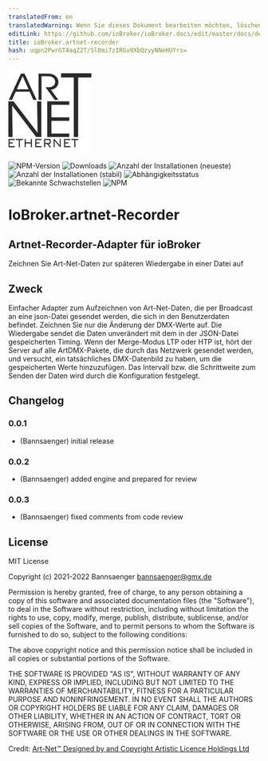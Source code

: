 ```yaml
---
translatedFrom: en
translatedWarning: Wenn Sie dieses Dokument bearbeiten möchten, löschen Sie bitte das Feld "translationsFrom". Andernfalls wird dieses Dokument automatisch erneut übersetzt
editLink: https://github.com/ioBroker/ioBroker.docs/edit/master/docs/de/adapterref/iobroker.artnet-recorder/README.md
title: ioBroker.artnet-recorder
hash: uqpn2PwrGT4aqZ2T/Sl0mi7zIRGu9XbQzyyNNeHUYrs=
---
```

![Logo](../../../en/adapterref/iobroker.artnet-recorder/admin/artnet-recorder.png)

![NPM-Version](http://img.shields.io/npm/v/iobroker.artnet-recorder.svg)
![Downloads](https://img.shields.io/npm/dm/iobroker.artnet-recorder.svg)
![Anzahl der Installationen (neueste)](http://iobroker.live/badges/artnet-recorder-installed.svg)
![Anzahl der Installationen (stabil)](http://iobroker.live/badges/artnet-recorder-stable.svg)
![Abhängigkeitsstatus](https://img.shields.io/david/Bannsaenger/iobroker.artnet-recorder.svg)
![Bekannte Schwachstellen](https://snyk.io/test/github/Bannsaenger/ioBroker.artnet-recorder/badge.svg)
![NPM](https://nodei.co/npm/iobroker.artnet-recorder.png?downloads=true)

# IoBroker.artnet-Recorder
## Artnet-Recorder-Adapter für ioBroker
Zeichnen Sie Art-Net-Daten zur späteren Wiedergabe in einer Datei auf

## Zweck
Einfacher Adapter zum Aufzeichnen von Art-Net-Daten, die per Broadcast an eine json-Datei gesendet werden, die sich in den Benutzerdaten befindet.
Zeichnen Sie nur die Änderung der DMX-Werte auf.
Die Wiedergabe sendet die Daten unverändert mit dem in der JSON-Datei gespeicherten Timing.
Wenn der Merge-Modus LTP oder HTP ist, hört der Server auf alle ArtDMX-Pakete, die durch das Netzwerk gesendet werden, und versucht, ein tatsächliches DMX-Datenbild zu haben, um die gespeicherten Werte hinzuzufügen.
Das Intervall bzw. die Schrittweite zum Senden der Daten wird durch die Konfiguration festgelegt.

## Changelog

### 0.0.1
* (Bannsaenger) initial release

### 0.0.2
* (Bannsaenger) added engine and prepared for review

### 0.0.3
* (Bannsaenger) fixed comments from code review

## License
MIT License

Copyright (c) 2021-2022 Bannsaenger <bannsaenger@gmx.de>

Permission is hereby granted, free of charge, to any person obtaining a copy
of this software and associated documentation files (the "Software"), to deal
in the Software without restriction, including without limitation the rights
to use, copy, modify, merge, publish, distribute, sublicense, and/or sell
copies of the Software, and to permit persons to whom the Software is
furnished to do so, subject to the following conditions:

The above copyright notice and this permission notice shall be included in all
copies or substantial portions of the Software.

THE SOFTWARE IS PROVIDED "AS IS", WITHOUT WARRANTY OF ANY KIND, EXPRESS OR
IMPLIED, INCLUDING BUT NOT LIMITED TO THE WARRANTIES OF MERCHANTABILITY,
FITNESS FOR A PARTICULAR PURPOSE AND NONINFRINGEMENT. IN NO EVENT SHALL THE
AUTHORS OR COPYRIGHT HOLDERS BE LIABLE FOR ANY CLAIM, DAMAGES OR OTHER
LIABILITY, WHETHER IN AN ACTION OF CONTRACT, TORT OR OTHERWISE, ARISING FROM,
OUT OF OR IN CONNECTION WITH THE SOFTWARE OR THE USE OR OTHER DEALINGS IN THE
SOFTWARE.

Credit:
 [Art-Net™ Designed by and Copyright Artistic Licence Holdings Ltd](https://art-net.org.uk)